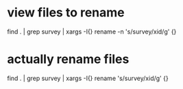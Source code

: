 # view files to rename
find . | grep survey | xargs -I{} rename -n 's/survey/xid/g' {}

# actually rename files
find . | grep survey | xargs -I{} rename 's/survey/xid/g' {}
